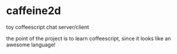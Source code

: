caffeine2d
==========

toy coffeescript chat server/client

the point of the project is to learn coffeescript, since it looks like an awesome language!
